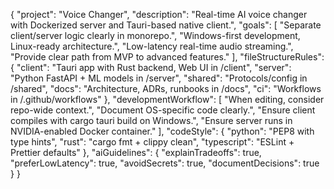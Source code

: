{
  "project": "Voice Changer",
  "description": "Real-time AI voice changer with Dockerized server and Tauri-based native client.",
  "goals": [
    "Separate client/server logic clearly in monorepo.",
    "Windows-first development, Linux-ready architecture.",
    "Low-latency real-time audio streaming.",
    "Provide clear path from MVP to advanced features."
  ],
  "fileStructureRules": {
    "client": "Tauri app with Rust backend, Web UI in /client",
    "server": "Python FastAPI + ML models in /server",
    "shared": "Protocols/config in /shared",
    "docs": "Architecture, ADRs, runbooks in /docs",
    "ci": "Workflows in /.github/workflows"
  },
  "developmentWorkflow": [
    "When editing, consider repo-wide context.",
    "Document OS-specific code clearly.",
    "Ensure client compiles with cargo tauri build on Windows.",
    "Ensure server runs in NVIDIA-enabled Docker container."
  ],
  "codeStyle": {
    "python": "PEP8 with type hints",
    "rust": "cargo fmt + clippy clean",
    "typescript": "ESLint + Prettier defaults"
  },
  "aiGuidelines": {
    "explainTradeoffs": true,
    "preferLowLatency": true,
    "avoidSecrets": true,
    "documentDecisions": true
  }
}
